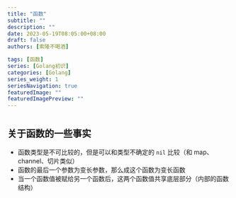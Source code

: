 ```yaml
---
title: "函数"
subtitle: ""
description: ""
date: 2023-05-19T08:05:00+08:00
draft: false
authors: [索隆不喝酒]

tags: [函数]
series: [Golang初识]
categories: [Golang]
series_weight: 1
seriesNavigation: true
featuredImage: ""
featuredImagePreview: ""
---
```

<!--more-->
#

## 关于函数的一些事实

- 函数类型是不可比较的，但是可以和类型不确定的 `nil` 比较（和 map、channel、切片类似）
- 函数的最后一个参数为变长参数，那么成这个函数为变长函数
- 当一个函数值被赋给另一个函数后，这两个函数值共享底层部分（内部的函数结构）